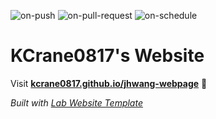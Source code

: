 
  ![on-push](../../actions/workflows/on-push.yaml/badge.svg)
  ![on-pull-request](../../actions/workflows/on-pull-request.yaml/badge.svg)
  ![on-schedule](../../actions/workflows/on-schedule.yaml/badge.svg)

  # KCrane0817's Website

  Visit **[kcrane0817.github.io/jhwang-webpage](https://kcrane0817.github.io/jhwang-webpage)** 🚀

  _Built with [Lab Website Template](https://greene-lab.gitbook.io/lab-website-template-docs)_
